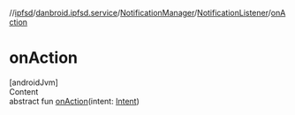 //[ipfsd](../../../index.md)/[danbroid.ipfsd.service](../../index.md)/[NotificationManager](../index.md)/[NotificationListener](index.md)/[onAction](on-action.md)



# onAction  
[androidJvm]  
Content  
abstract fun [onAction](on-action.md)(intent: [Intent](https://developer.android.com/reference/kotlin/android/content/Intent.html))  



